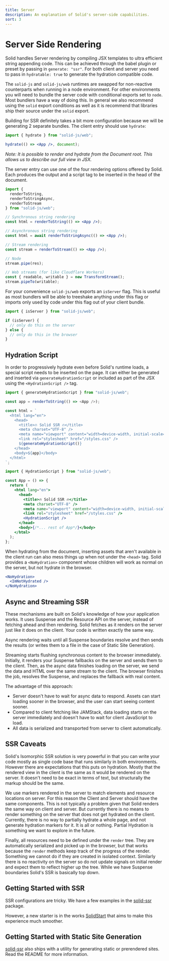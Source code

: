 ```yaml
---
title: Server
description: An explanation of Solid's server-side capabilities.
sort: 3
---
```


# Server Side Rendering

Solid handles Server rendering by compiling JSX templates to ultra efficient string appending code. This can be achieved through the babel plugin or preset by passing in `generate: "ssr"`. For both client and server you need to pass in `hydratable: true` to generate the hydration compatible code.

The `solid-js` and `solid-js/web` runtimes are swapped for non-reactive counterparts when running in a node environment. For other environments you will need to bundle the server code with conditional exports set to `node`. Most bundlers have a way of doing this. In general we also recommend using the `solid` export conditions as well as it is recommend that libraries ship their source under the `solid` export.

Building for SSR definitely takes a bit more configuration because we will be generating 2 separate bundles. The client entry should use `hydrate`:

```jsx
import { hydrate } from "solid-js/web";

hydrate(() => <App />, document);
```

_Note: It is possible to render and hydrate from the Document root. This allows us to describe our full view in JSX._

The server entry can use one of the four rendering options offered by Solid. Each produces the output and a script tag to be inserted in the head of the document.

```jsx
import {
  renderToString,
  renderToStringAsync,
  renderToStream
} from "solid-js/web";

// Synchronous string rendering
const html = renderToString(() => <App />);

// Asynchronous string rendering
const html = await renderToStringAsync(() => <App />);

// Stream rendering
const stream = renderToStream(() => <App />);

// Node
stream.pipe(res);

// Web streams (for like Cloudflare Workers)
const { readable, writable } = new TransformStream();
stream.pipeTo(writable);
```

For your convenience `solid-js/web` exports an `isServer` flag. This is useful as most bundlers will be able to treeshake anything under this flag or imports only used by code under this flag out of your client bundle.

```jsx
import { isServer } from "solid-js/web";

if (isServer) {
  // only do this on the server
} else {
  // only do this in the browser
}
```

## Hydration Script

In order to progressively hydrate even before Solid's runtime loads, a special script needs to be inserted on the page. It can either be generated and inserted via `generateHydrationScript` or included as part of the JSX using the `<HydrationScript />` tag.

```js
import { generateHydrationScript } from "solid-js/web";

const app = renderToString(() => <App />);

const html = `
  <html lang="en">
    <head>
      <title>🔥 Solid SSR 🔥</title>
      <meta charset="UTF-8" />
      <meta name="viewport" content="width=device-width, initial-scale=1.0" />
      <link rel="stylesheet" href="/styles.css" />
      ${generateHydrationScript()}
    </head>
    <body>${app}</body>
  </html>
`;
```

```jsx
import { HydrationScript } from "solid-js/web";

const App = () => {
  return (
    <html lang="en">
      <head>
        <title>🔥 Solid SSR 🔥</title>
        <meta charset="UTF-8" />
        <meta name="viewport" content="width=device-width, initial-scale=1.0" />
        <link rel="stylesheet" href="/styles.css" />
        <HydrationScript />
      </head>
      <body>{/*... rest of App*/}</body>
    </html>
  );
};
```

When hydrating from the document, inserting assets that aren't available in the client run can also mess things up when not under the `<head>` tag. Solid provides a `<NoHydration>` component whose children will work as normal on the server, but not hydrate in the browser.

```jsx
<NoHydration>
  <ImNotHydrated />
</NoHydration>
```

## Async and Streaming SSR

These mechanisms are built on Solid's knowledge of how your application works. 
It uses Suspense and the Resource API on the server, instead of fetching ahead and then rendering.
Solid fetches as it renders on the server just like it does on the client.
Your code is written exactly the same way.

Async rendering waits until all Suspense boundaries resolve and then sends the results (or writes them to a file in the case of Static Site Generation).

Streaming starts flushing synchronous content to the browser immediately. Initially, it renders your Suspense fallbacks on the server and sends them to the client.
Then, as the async data finishes loading on the server, we send the data and HTML over the same stream to the client. 
The browser finishes the job, resolves the Suspense, and replaces the fallback with real content.

The advantage of this approach:

- Server doesn't have to wait for async data to respond. Assets can start loading sooner in the browser, and the user can start seeing content sooner.
- Compared to client fetching like JAMStack, data loading starts on the server immediately and doesn't have to wait for client JavaScript to load.
- All data is serialized and transported from server to client automatically.

## SSR Caveats

Solid's Isomorphic SSR solution is very powerful in that you can write your code mostly as single code base that runs similarly in both environments. However there are expectations that this puts on hydration. Mostly that the rendered view in the client is the same as it would be rendered on the server. It doesn't need to be exact in terms of text, but structurally the markup should be the same.

We use markers rendered in the server to match elements and resource locations on server. For this reason the Client and Server should have the same components. This is not typically a problem given that Solid renders the same way on client and server. But currently there is no means to render something on the server that does not get hydrated on the client. Currently, there is no way to partially hydrate a whole page, and not generate hydration markers for it. It is all or nothing. Partial Hydration is something we want to explore in the future.

Finally, all resources need to be defined under the `render` tree. They are automatically serialized and picked up in the browser, but that works because the `render` methods keep track of the progress of the render. Something we cannot do if they are created in isolated context. Similarly there is no reactivity on the server so do not update signals on initial render and expect them to reflect higher up the tree. While we have Suspense boundaries Solid's SSR is basically top down.

## Getting Started with SSR

SSR configurations are tricky. We have a few examples in the [solid-ssr](https://github.com/solidjs/solid/blob/main/packages/solid-ssr) package.

However, a new starter is in the works [SolidStart](https://github.com/solidjs/solid-start) that aims to make this experience much smoother.

## Getting Started with Static Site Generation

[solid-ssr](https://github.com/solidjs/solid/blob/main/packages/solid-ssr) also ships with a utility for generating static or prerendered sites. Read the README for more information.
